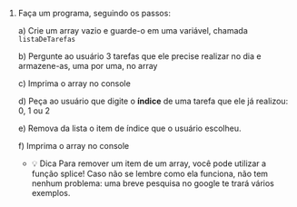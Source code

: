 1. Faça um programa, seguindo os passos:
    
    a) Crie um array vazio e guarde-o em uma variável, chamada `listaDeTarefas`
    
    b) Pergunte ao usuário 3 tarefas que ele precise realizar no dia e armazene-as, uma por uma, no array
    
    c) Imprima o array no console
    
    d) Peça ao usuário que digite o **índice** de uma tarefa que ele já realizou: 0, 1 ou 2 
    
    e) Remova da lista o item de índice que o usuário escolheu.
    
    f) Imprima o array no console
    
    - 💡  Dica
    Para remover um item de um array, você pode utilizar a função splice!
    Caso não se lembre como ela funciona, não tem nenhum problema: uma breve pesquisa no google te trará vários exemplos.